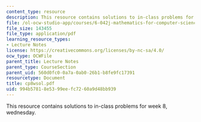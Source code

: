 ```yaml
---
content_type: resource
description: This resource contains solutions to in-class problems for week 8, wednesday.
file: /ol-ocw-studio-app/courses/6-042j-mathematics-for-computer-science-fall-2005/994b57818e5399eefc7260a9d48bb939_cp8wsol.pdf
file_size: 143455
file_type: application/pdf
learning_resource_types:
- Lecture Notes
license: https://creativecommons.org/licenses/by-nc-sa/4.0/
ocw_type: OCWFile
parent_title: Lecture Notes
parent_type: CourseSection
parent_uid: 560d0fc0-0a7a-0ab0-26b1-b8fe9fc17391
resourcetype: Document
title: cp8wsol.pdf
uid: 994b5781-8e53-99ee-fc72-60a9d48bb939
---
```

This resource contains solutions to in-class problems for week 8, wednesday.